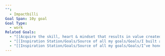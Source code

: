 ```yaml
---
"":
  - Impactbilli
Goal Span: 10y goal
Goal Type:
  - work
Related Goals:
  - "[[Acquire the skill, heart & mindset that results in value created for a billion+ people]]"
  - "[[Inspiration Station/Goals/Source of all my goals/Goals/I built a business that generates 100M of ARR\\|I built a business that generates 100M of ARR]]"
  - "[[Inspiration Station/Goals/Source of all my goals/Goals/I’ve honed key entrepreneurial skils such as formidability, leadership, financial accumen, partnership building, …\\|I’ve honed key entrepreneurial skils such as formidability, leadership, financial accumen, partnership building, …]]"
---
```

